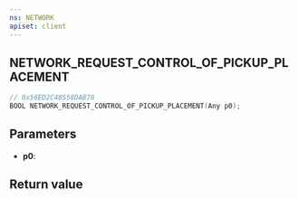 ```yaml
---
ns: NETWORK
apiset: client
---
```

## NETWORK_REQUEST_CONTROL_OF_PICKUP_PLACEMENT

```c
// 0x56ED2C48558DAB78
BOOL NETWORK_REQUEST_CONTROL_OF_PICKUP_PLACEMENT(Any p0);
```


## Parameters
* **p0**:

## Return value